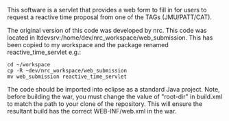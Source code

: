 This software is a servlet that provides a web form to fill in for users to request a reactive time proposal from one of the TAGs (JMU/PATT/CAT).

The original version of this code was developed by nrc. This code was located in ltdevsrv:/home/dev/nrc_workspace/web_submission. This has been copied to my workspace and the package renamed reactive_time_servlet e.g.:
```shell
cd ~/workspace
cp -R ~dev/nrc_workspace/web_submission
mv web_submission reactive_time_servlet
```
The code should be imported into eclipse as a standard Java project.
Note, before building the war, you must  change the value of "root-dir" in build.xml to match the path to your clone of the repository. This will ensure the resultant build has the correct WEB-INF/web.xml in the war.

